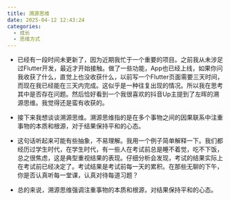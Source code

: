 ```yaml
---
title: 溯源思维
date: 2025-04-12 12:43:24
categories:
  - 成长
  - 思维方式
---
```

- 已经有一段时间未更新了，因为近期我忙于一个重要的项目。之前我从未涉足过Flutter开发，最近才开始接触。做了一些功能，App也已经上线，如果你问我收获了什么，直觉上也没收获什么，以前写一个Flutter页面需要三天时间，而现在我已经能在三天内完成。这似乎是一种往复出现的情况。所以我在思考其中是否存在问题。然后恰好看到一个我很喜欢的抖音Up主提到了左晖的溯源思维。我觉得还是蛮有收获的。

- 接下来我想谈谈溯源思维。溯源思维指的是在多个事物之间的因果联系中注重事物的本质和根源，对于结果保持平和的心态。

- 这句话听起来可能有些抽象，不易理解。我用一个例子简单解释一下。我们都经历过学生时代，在学生时代，有一些人在考试前总是睡不着觉，吃不下饭，总之很焦虑，这是典型重视结果的表现。仔细分析会发现，考试的结果实际上在考试前已经决定了。考试结果是考试前每一天的累积。在那些无聊的下午，你是否认真听每一堂课，认真对待每道习题？

- 总的来说，溯源思维强调注重事物的本质和根源，对结果保持平和的心态。
